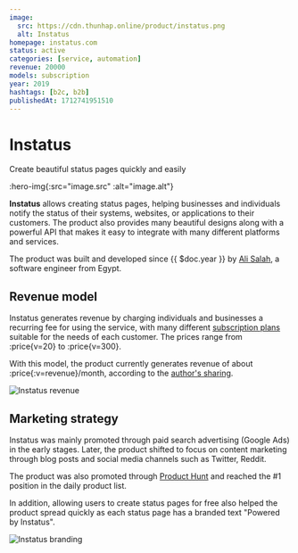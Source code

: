 ```yaml
---
image:
  src: https://cdn.thunhap.online/product/instatus.png
  alt: Instatus
homepage: instatus.com
status: active
categories: [service, automation]
revenue: 20000
models: subscription
year: 2019
hashtags: [b2c, b2b]
publishedAt: 1712741951510
---
```


# Instatus

Create beautiful status pages quickly and easily

:hero-img{:src="image.src" :alt="image.alt"}

__Instatus__ allows creating status pages, helping businesses and individuals notify the status of their systems, websites, or applications to their customers. The product also provides many beautiful designs along with a powerful API that makes it easy to integrate with many different platforms and services.

The product was built and developed since {{ $doc.year }} by [Ali Salah](https://twitter.com/alisalahio), a software engineer from Egypt.

## Revenue model

Instatus generates revenue by charging individuals and businesses a recurring fee for using the service, with many different [subscription plans](https://instatus.com/pricing) suitable for the needs of each customer. The prices range from :price{v=20} to :price{v=300}.

With this model, the product currently generates revenue of about :price{:v=revenue}/month, according to the [author's sharing](https://twitter.com/alisalahio/status/1734537107245285554).

![Instatus revenue](https://pbs.twimg.com/media/GBJQJc3XoAAmUW1?format=png)

## Marketing strategy

Instatus was mainly promoted through paid search advertising (Google Ads) in the early stages. Later, the product shifted to focus on content marketing through blog posts and social media channels such as Twitter, Reddit.

The product was also promoted through [Product Hunt](https://www.producthunt.com/posts/instatus) and reached the #1 position in the daily product list.

In addition, allowing users to create status pages for free also helped the product spread quickly as each status page has a branded text "Powered by Instatus".

![Instatus branding](https://cdn.thunhap.online/product/instatus+marketing.png)
